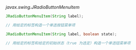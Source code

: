 *javax.swing.JRadioButtonMenuItem*
```java
JRadioButtonMenuItem(String label);

// 用给定的标签构造一个单选按钮菜单项

JRadioButtonMenuItem(String label, boolean state);

// 用给定的标签和给定的初始状态（true 为选定）构造一个单选钮菜单项

```